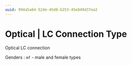 ```yaml
---
uuid: 994a5a64-52de-45d0-b253-45e849d37ea2
---
```

# Optical | LC Connection Type

Optical LC connection

Genders
: `mf` - male and female types
